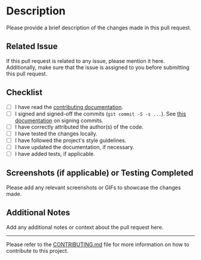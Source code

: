 # Description

Please provide a brief description of the changes made in this pull request.

## Related Issue

If this pull request is related to any issue, please mention it here. Additionally, make sure that the issue is assigned to you before submitting this pull request.

## Checklist

- [ ] I have read the [contributing documentation](https://retina.sh/docs/Contributing/overview).
- [ ] I signed and signed-off the commits (`git commit -S -s ...`). See [this documentation](https://docs.github.com/en/authentication/managing-commit-signature-verification/about-commit-signature-verification) on signing commits.
- [ ] I have correctly attributed the author(s) of the code.
- [ ] I have tested the changes locally.
- [ ] I have followed the project's style guidelines.
- [ ] I have updated the documentation, if necessary.
- [ ] I have added tests, if applicable.

## Screenshots (if applicable) or Testing Completed

Please add any relevant screenshots or GIFs to showcase the changes made.

## Additional Notes

Add any additional notes or context about the pull request here.

---

Please refer to the [CONTRIBUTING.md](../CONTRIBUTING.md) file for more information on how to contribute to this project.
